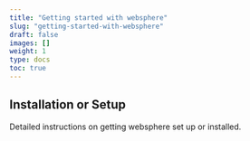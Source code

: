 ```yaml
---
title: "Getting started with websphere"
slug: "getting-started-with-websphere"
draft: false
images: []
weight: 1
type: docs
toc: true
---
```


## Installation or Setup
Detailed instructions on getting websphere set up or installed.

